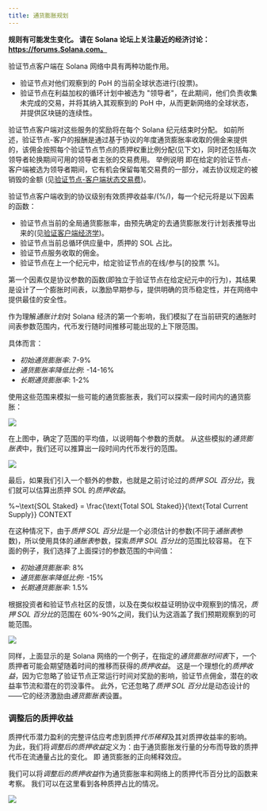 ```yaml
---
title: 通货膨胀规划
---
```


**规则有可能发生变化。 请在 Solana 论坛上关注最近的经济讨论：https://forums.Solana.com。**

验证节点客户端在 Solana 网络中具有两种功能作用。

- 验证节点对他们观察到的 PoH 的当前全球状态进行\(投票\)。
- 验证节点在利益加权的循环计划中被选为 "领导者"，在此期间，他们负责收集未完成的交易，并将其纳入其观察到的 PoH 中，从而更新网络的全球状态，并提供区块链的连续性。

验证节点客户端对这些服务的奖励将在每个 Solana 纪元结束时分配。 如前所述，验证节点-客户的报酬是通过基于协议的年度通货膨胀率收取的佣金来提供的，该佣金按照每个验证节点节点的质押权重比例分配(见下文)，同时还包括每次领导者轮换期间可用的领导者主张的交易费用。 举例说明 即在给定的验证节点-客户端被选为领导者期间，它有机会保留每笔交易费的一部分，减去协议规定的被销毁的金额 (见[验证节点-客户端状态交易费](ed_vce_state_validation_transaction_fees.md))。

验证节点客户端收到的协议级别有效质押收益率/(%/)，每一个纪元将是以下因素的函数：

- 验证节点当前的全局通货膨胀率，由预先确定的去通货膨胀发行计划表推导出来的(见[验证客户端经济学](ed_vce_overview.md))。
- 验证节点当前总循环供应量中，质押的 SOL 占比。
- 验证节点服务收取的佣金。
- 验证节点在上一个纪元中，给定验证节点的在线/参与\[的投票 %\]。

第一个因素仅是协议参数的函数\(即独立于验证节点在给定纪元中的行为\)，其结果是设计了一个膨胀时间表，以激励早期参与，提供明确的货币稳定性，并在网络中提供最佳的安全性。

作为理解*通胀计划*对 Solana 经济的第一个影响，我们模拟了在当前研究的通胀时间表参数范围内，代币发行随时间推移可能出现的上下限范围。

具体而言：

- _初始通货膨胀率_: 7-9%
- _通货膨胀率降低比例_: -14-16%
- _长期通货膨胀率_: 1-2%

使用这些范围来模拟一些可能的通货膨胀表，我们可以探索一段时间内的通货膨胀：

![](/img/p_inflation_schedule_ranges_w_comments.png)

在上图中，确定了范围的平均值，以说明每个参数的贡献。 从这些模拟的*通货膨胀表*中，我们还可以推算出一段时间内代币发行的范围。

![](/img/p_total_supply_ranges.png)

最后，如果我们引入一个额外的参数，也就是之前讨论过的*质押 SOL 百分比*，我们就可以估算出质押 SOL 的*质押收益*。

%~\text{SOL Staked} = \frac{\text{Total SOL Staked}}{\text{Total Current Supply}} CONTEXT

在这种情况下，由于*质押 SOL 百分比*是一个必须估计的参数(不同于*通胀表*参数)，所以使用具体的*通胀表*参数，探索*质押 SOL 百分比*的范围比较容易。 在下面的例子，我们选择了上面探讨的参数范围的中间值：

- _初始通货膨胀率_: 8%
- _通货膨胀率降低比例_: -15%
- _长期通货膨胀率_: 1.5%

根据投资者和验证节点社区的反馈，以及在类似权益证明协议中观察到的情况，*质押 SOL 百分比*的范围在 60%-90%之间，我们认为这涵盖了我们预期观察到的可能范围。

![](/img/p_ex_staked_yields.png)

同样，上面显示的是 Solana 网络的一个例子，在指定的*通货膨胀时间表*下，一个质押者可能会期望随着时间的推移而获得的*质押收益*。 这是一个理想化的*质押收益*，因为它忽略了验证节点正常运行时间对奖励的影响，验证节点佣金，潜在的收益率节流和潜在的罚没事件。 此外，它还忽略了*质押 SOL 百分比*是动态设计的——它的经济激励由*通货膨胀表*设置。

### 调整后的质押收益

质押代币潜力盈利的完整评估应考虑到质押*代币稀释*及其对质押收益率的影响。 为此，我们将*调整后的质押收益*定义为：由于通货膨胀发行量的分布而导致的质押代币在流通量占比的变化。 即 通货膨胀的正向稀释效应。

我们可以将*调整后的质押收益*作为通货膨胀率和网络上的质押代币百分比的函数来考察。 我们可以在这里看到各种质押占比的情况。

![](/img/p_ex_staked_dilution.png)
